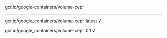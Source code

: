 gcr.io/google-containers/volume-ceph 

----
gcr.io/google_containers/volume-ceph:latest √

gcr.io/google_containers/volume-ceph:0.1 √


